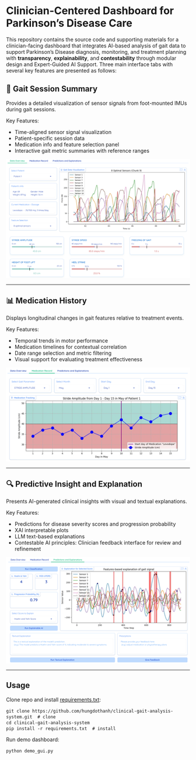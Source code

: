 # Clinician-Centered Dashboard for Parkinson’s Disease Care

This repository contains the source code and supporting materials for a clinician-facing dashboard that integrates AI-based analysis of gait data to support Parkinson’s Disease diagnosis, monitoring, and treatment planning with **transparency**, **explainability**, and **contestability** through modular design and Expert-Guided AI Support. Three main interface tabs with several key features are presented as follows:

## 📝 Gait Session Summary
Provides a detailed visualization of sensor signals from foot-mounted IMUs during gait sessions.

Key Features:
- Time-aligned sensor signal visualization
- Patient-specific session data
- Medication info and feature selection panel
- Interactive gait metric summaries with reference ranges

![Gait Session Summary](figures/tab1.png)

---

## 📊 Medication History
Displays longitudinal changes in gait features relative to treatment events.

Key Features:
- Temporal trends in motor performance
- Medication timelines for contextual correlation
- Date range selection and metric filtering
- Visual support for evaluating treatment effectiveness

![Treatment Trend View](figures/tab2.png)

---

## 🔍 Predictive Insight and Explanation 
Presents AI-generated clinical insights with visual and textual explanations.

Key Features:
- Predictions for disease severity scores and progression probability
- XAI interpretable plots
- LLM text-based explanations
- Contestable AI principles: Clinician feedback interface for review and refinement

![Predictive Insight Tab](figures/tab3.png)

---

## Usage
Clone repo and install [requirements.txt](requirements.txt):

```
git clone https://github.com/hungdothanh/clinical-gait-analysis-system.git  # clone
cd clinical-gait-analysis-system
pip install -r requirements.txt  # install
```

Run demo dashboard: 
```
python demo_gui.py
```

 
